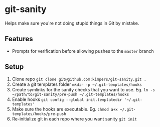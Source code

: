 # git-sanity
Helps make sure you're not doing stupid things in Git by mistake.

## Features
* Prompts for verification before allowing pushes to the `master` branch

## Setup

1. Clone repo `git clone git@github.com:kimpers/git-sanity.git .`
2. Create a git templates folder `mkdir -p ~/.git-templates/hooks`
3. Create symlinks for the sanity checks that you want to use. Eg. `ln -s ~/path/to/git-sanity/pre-push ~/.git-templates/hooks`
4. Enable hooks `git config --global init.templatedir '~/.git-templates'`
5. Make sure the hooks are executable. Eg. `chmod a+x ~/.git-templates/hooks/pre-push`
5. Re-initialize git in each repo where you want sanity `git init`
